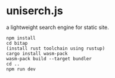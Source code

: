 # uniserch.js
a lightweight search engine for static site.

```
npm install
cd bitap
(install rust toolchain using rustup)
cargo install wasm-pack
wasm-pack build --target bundler
cd ..
npm run dev
```

